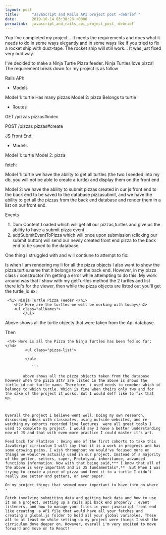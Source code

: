 ```yaml
---
layout: post
title:      "JavaScript and Rails API project post -debrief "
date:       2019-10-14 03:38:28 +0000
permalink:  javascript_and_rails_api_project_post_-debrief
---
```



Yup I've completed my project... It meets the requirements and does what it needs to do in some ways elegantly and in some ways like if you tried to fix a rocket ship with duct-tape. The rocket ship will still work... It was just fixed very odd way. 

I've decided to make a Ninja Turtle Pizza feeder. Ninja Turtles love pizza! The requirement break down for my project is as follow 


Rails API: 

- Models

Model 1: turtle Has many pizzas
Model 2: pizza Belongs to turtle

- Routes

GET
/pizzas
pizzas#index

POST
/pizzas
pizzas#create



JS Front End: 

- Models 

Model 1: turtle 
Model 2: pizza


fetch: 

Model 1: turtle we have the ability to get all turtles (the two I seeded into my db, you will not be able to create a turtle) and display them on the front end

Model 2: we have the ability to submit pizzas created in our js front end to the back end to be saved to the database pizzasubmit, and we have the ability to get all the pizzas from the back end database and render them in a list on our front end. 

Events 

1. Dom Content Loaded which will  get all our pizzas,turtles and give us the ability to have a submit pizza event 
2. addSubmitEventToPizza which will once upon submission (clicking our submit button) will  send our newly created front end pizza to the back end to be saved to the database. 


One thing I struggled with and will contiune to attempt to fix: 

Is when I am rendering my  li for all the pizza objects I also want to show the pizza.turtle.name that it belongs to on the back end. However, in my pizza class / constructor i'm getting a error while attempting to do this. My work around was that I show with my getTurtles method the 2 turtles and list there id's for the viewer, then while the pizza objects are listed out you'll get the turtle_id ex:


```
 <h1> Ninja Turtle Pizza Feeder </h1> 
    <h2> Here are the turtles we will be working with today</h2>
    <ul class="allNames"> 
        </ul>
```

Above shows all the turtle objects that were taken from the Api database. 


Then 

```
 <h4> Here is all the Pizza the Ninja Turtles has been fed so far:</h4> 
         <ul class="pizza-list"> 
             
         </ul>
				 
			```
			
		above shows all the pizza objects taken from the database however when the pizza attr are listed in the above is shows the turtle_id not turtle name. Therefore, i used needs to remeber which id belongs to which turtle. Which is fine when theirs only two and for the sake of the project it works. But I would deff like to fix that up. 
		
	
	
Overall the project I believe went well. Doing my own research, discussing ideas with classmates, using outside websites, and re-watching my cohorts recorded live lectures  were all great tools I used to complete my project. I would say I have a better understanding now of JS and that with even more practice I could master it's art. 

Feed back for FlatIron : Being one of the first cohorts to take this JavaScript cirriculum I will say that it is a work in progress and has some growing pains. I wish throughout we would've focused more on things we would've actually used in our project. Instead of a majority of the getter, setters, super, Prototypal inheritance, advanced functions information. Now with that being said,*** I know that all of the above is very important and is JS fundamentals*.**  But When I was trying to create a piece of pizza and feed it to a turtle I didn't really use setter and getters, or even super. 

On my project things that seemed more important to have info on where -

Fetch involving submitting data and getting back data and how to use it on a project, setting up a rails api back end properly , event listeners, and how to manage your files in your javascript front end like creating  a API file that would have all your fetches and creating a global.js folder to hold all your global variables. These all to at least me while setting up my project were things I wish the cirriculum dove deeper on. However, overall i'm very excited to move forward and move on to React! 










